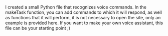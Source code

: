 I created a small Python file that recognizes voice commands. In the makeTask function, you can add commands to which it will respond, as well as functions that it will perform, it is not necessary to open the site, only an example is provided here. If you want to make your own voice assistant, this file can be your starting point ;)
